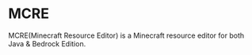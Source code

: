 # MCRE
MCRE(Minecraft Resource Editor) is a Minecraft resource editor for both Java &amp; Bedrock Edition.

